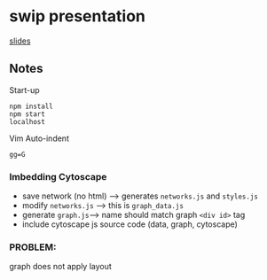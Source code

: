 # swip presentation
[slides](https://twesleyb.github.io/presentations/swip/index.html)

## Notes

Start-up
```
npm install
npm start
localhost
```

Vim Auto-indent
```
gg=G
```

### Imbedding Cytoscape
* save network (no html) --> generates `networks.js` and `styles.js`
* modify `networks.js` --> this is `graph_data.js`
* generate `graph.js`--> name should match graph `<div id>` tag
* include cytoscape js source code (data, graph, cytoscape)

### PROBLEM:
graph does not apply layout

